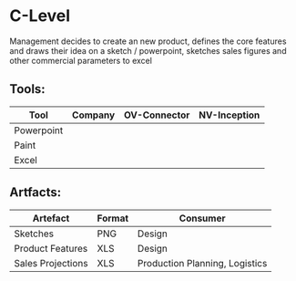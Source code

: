 # C-Level

Management decides to create an new product, defines the core features and draws their idea on a sketch / powerpoint, sketches sales figures and other commercial parameters to excel 

## Tools:

| Tool                                              | Company | OV-Connector | NV-Inception |
|---------------------------------------------------|---------|--------------|--------------|
| Powerpoint | | |
| Paint | | |
| Excel | | |

## Artfacts:

| Artefact | Format | Consumer | 
|----------|--------|----------|
| Sketches  | PNG | Design | 
| Product Features | XLS | Design | 
| Sales Projections | XLS | Production Planning, Logistics | 


